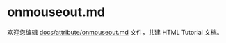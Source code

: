onmouseout.md
===

欢迎您编辑 <a target="__blank" href="https://github.com/jaywcjlove/html-tutorial/blob/master/docs/attribute/onmouseout.md">docs/attribute/onmouseout.md</a> 文件，共建 HTML Tutorial 文档。